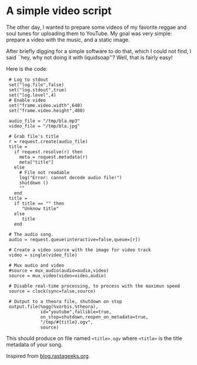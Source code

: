 A simple video script
=====================
The other day, I wanted to prepare some videos of my favorite reggae and soul 
tunes for uploading them to YouTube.
My goal was very simple: prepare a video with the music,
and a static image.

After briefly digging for a simple software to do that,
which I could not find, I said ``hey, why not doing it with liquidsoap''?
Well, that is fairly easy!

Here is the code:

```liquidsoap
 # Log to stdout
 set("log.file",false)
 set("log.stdout",true)
 set("log.level",4)
 # Enable video
 set("frame.video.width",640)
 set("frame.video.height",480)

 audio_file = "/tmp/bla.mp3"
 video_file = "/tmp/bla.jpg"

 # Grab file's title
 r = request.create(audio_file)
 title = 
   if request.resolve(r) then
     meta = request.metadata(r)
     meta["title"]
   else
     # File not readable
     log("Error: cannot decode audio file!")
     shutdown () 
     ""
   end
 title = 
   if title == "" then
      "Unknow title"
   else
      title
   end

 # The audio song.
 audio = request.queue(interactive=false,queue=[r])

 # Create a video source with the image for video track
 video = single(video_file)

 # Mux audio and video
 #source = mux_audio(audio=audio,video)
 source = mux_video(video=video,audio)

 # Disable real-time processing, to process with the maximun speed
 source = clock(sync=false,source)

 # Output to a theora file, shutdown on stop
 output.file(%ogg(%vorbis,%theora),
             id="youtube",fallible=true,
             on_stop=shutdown,reopen_on_metadata=true,
             "/tmp/#{title}.ogv",
             source)
```

This should produce on file named `<title>.ogv` where `<title>` is the title
metadata of your song.

Inspired from [blog.rastageeks.org](http://blog.rastageeks.org/spip.php?article27).


